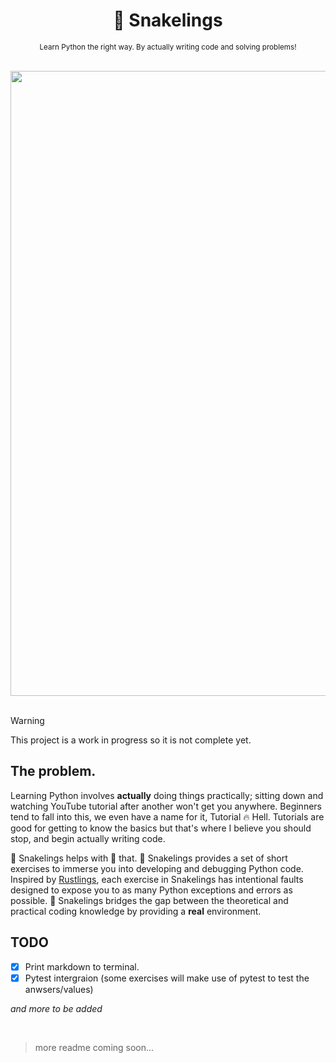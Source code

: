 <div align="center">

  # 🐍 Snakelings

  <sub>Learn Python the right way. By actually writing code and solving problems!</sub>

</div>

<br>

<img width="1000px" src="https://github.com/THEGOLDENPRO/snakelings/assets/66202304/ce48eae7-c2c6-4331-b7fe-a67bbfc07978">

<br>
<br>

> [!Warning]
> This project is a work in progress so it is not complete yet.

## The problem.
Learning Python involves **actually** doing things practically; sitting down and watching YouTube tutorial after another won't get you anywhere. Beginners tend to fall into this, we even have a name for it, Tutorial 🔥 Hell. Tutorials are good for getting to know the basics but that's where I believe you should stop, and begin actually writing code.

🐍 Snakelings helps with 🌟 that. 🐍 Snakelings provides a set of short exercises to immerse you into developing and debugging Python code. Inspired by [Rustlings](https://github.com/rust-lang/rustlings), each exercise in Snakelings has intentional faults designed to expose you to as many Python exceptions and errors as possible. 🐍 Snakelings bridges the gap between the theoretical and practical coding knowledge by providing a **real** environment.

## TODO
- [x] Print markdown to terminal.
- [x] Pytest intergraion (some exercises will make use of pytest to test the anwsers/values)

*and more to be added*

<br>

> more readme coming soon...
